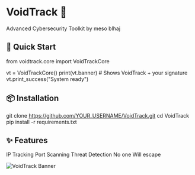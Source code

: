 # VoidTrack 🔐

Advanced Cybersecurity Toolkit by meso blhaj

## 🚀 Quick Start
from voidtrack.core import VoidTrackCore

vt = VoidTrackCore()
print(vt.banner)  # Shows VoidTrack + your signature
vt.print_success("System ready")

## 📦 Installation
git clone https://github.com/YOUR_USERNAME/VoidTrack.git
cd VoidTrack
pip install -r requirements.txt

## ✨ Features
IP Tracking
Port Scanning
Threat Detection
No one Will escape


![VoidTrack Banner](https://via.placeholder.com/800x200?text=VoidTrack+Banner)